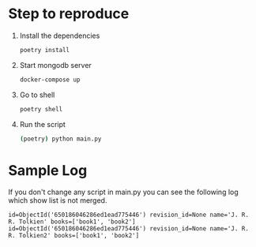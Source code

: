 # Step to reproduce
1. Install the dependencies
    ```bash
    poetry install
    ```
2. Start mongodb server
    ```bash
    docker-compose up
    ```
3. Go to shell
    ```bash
    poetry shell
    ```
4. Run the script
    ```bash
    (poetry) python main.py
    ```
   
# Sample Log
If you don't change any script in main.py you can see the following log which show list is not merged.
```
id=ObjectId('650186046286ed1ead775446') revision_id=None name='J. R. R. Tolkien' books=['book1', 'book2']
id=ObjectId('650186046286ed1ead775446') revision_id=None name='J. R. R. Tolkien2' books=['book1', 'book2']
```